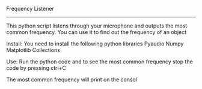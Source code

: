 Frequency Listener

_________________________________________________________________

This python script listens through your microphone and outputs the most common frequency. You can use it to find out the frequency of an object 

Install:
You need to install the following python libraries 
Pyaudio
Numpy
Matplotlib
Collections

Use:
Run the python code and to see the most common frequency stop the code by pressing ctrl+C 

The most common frequency will print on the consol  
